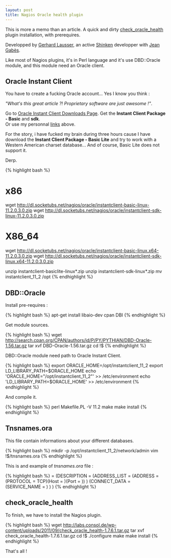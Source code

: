 ```yaml
--- 
layout: post
title: Nagios Oracle health plugin
---
```


This is more a memo than an article. A quick and dirty [check_oracle_health][1] plugin installation, with prerequires.

Developped by [Gerhard Lausser][2], an active [Shinken][3] developper with [Jean Gabès][4].

Like most of Nagios plugins, it's in Perl language and it's use DBD::Oracle module, and this module need an Oracle client.

## Oracle Instant Client

You have to create a fucking Oracle account... Yes I know you think : 

_"What's this great article ?! Proprietary software are just awesome !"_.

Go to [Oracle Instant Client Downloads Page][5]. Get the __Instant Client Package - Basic__ and __sdk__.  
Or use my personnal [links][6] above.

For the story, i have fucked my brain during three hours cause I have download the __Instant Client Package - Basic Lite__ and try to work with a Western American charset database... And of course, Basic Lite does not support it.

Derp.

{% highlight bash %}
# x86
wget http://dl.socketubs.net/nagios/oracle/instantclient-basic-linux-11.2.0.3.0.zip
wget http://dl.socketubs.net/nagios/oracle/instantclient-sdk-linux-11.2.0.3.0.zip
# X86_64
wget http://dl.socketubs.net/nagios/oracle/instantclient-basic-linux.x64-11.2.0.3.0.zip
wget http://dl.socketubs.net/nagios/oracle/instantclient-sdk-linux.x64-11.2.0.3.0.zip

unzip instantclient-basiclite-linux*.zip
unzip instantclient-sdk-linux*.zip
mv instantclient_11_2 /opt
{% endhighlight %}

## DBD::Oracle

Install pre-requires :

{% highlight bash %}
apt-get install libaio-dev
cpan DBI
{% endhighlight %}

Get module sources.

{% highlight bash %}
wget http://search.cpan.org/CPAN/authors/id/P/PY/PYTHIAN/DBD-Oracle-1.56.tar.gz
tar xvf DBD-Oracle-1.56.tar.gz
cd !$
{% endhighlight %}

DBD::Oracle module need path to Oracle Instant Client.

{% highlight bash %}
export ORACLE_HOME=/opt/instantclient_11_2
export LD_LIBRARY_PATH=$ORACLE_HOME
echo 'ORACLE_HOME="/opt/instantclient_11_2"' >> /etc/environment
echo 'LD_LIBRARY_PATH=$ORACLE_HOME' >> /etc/environment
{% endhighlight %}

And compile it.

{% highlight bash %}
perl Makefile.PL -V 11.2
make
make install
{% endhighlight %}

## Tnsnames.ora

This file contain informations about your different databases.

{% highlight bash %}
mkdir -p /opt/instantclient_11_2/network/admin
vim !$/tnsnames.ora
{% endhighlight %}

This is and example of _tnsnames.ora_ file :

{% highlight bash %}
<addressname> =
 (DESCRIPTION =
   (ADDRESS_LIST =
     (ADDRESS = (PROTOCOL = TCP)(Host = <hostname>)(Port = <port>))
   )
 (CONNECT_DATA =
   (SERVICE_NAME = <sid>)
 )
)
{% endhighlight %}

## check_oracle_health

To finish, we have to install the Nagios plugin.

{% highlight bash %}
wget http://labs.consol.de/wp-content/uploads/2011/09/check_oracle_health-1.7.6.1.tar.gz
tar xvf check_oracle_health-1.7.6.1.tar.gz
cd !$
./configure
make
make install
{% endhighlight %}

That's all !

[1]: http://labs.consol.de/nagios/check_oracle_health
[2]: https://github.com/lausser
[3]: http://www.shinken-monitoring.org/
[4]: https://github.com/naparuba
[5]: http://www.oracle.com/technetwork/database/features/instant-client/index-097480.html
[6]: http://dl.socketubs.net/nagios/oracle/
